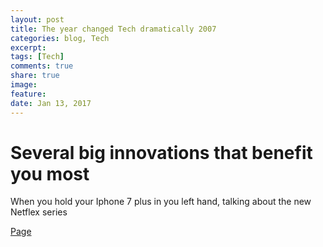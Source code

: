 ```yaml
---
layout: post
title: The year changed Tech dramatically 2007
categories: blog, Tech
excerpt: 
tags: [Tech]
comments: true
share: true
image:
feature:
date: Jan 13, 2017
---
```


# Several big innovations that benefit you most

When you hold your Iphone 7 plus in you left hand, talking about the new Netflex series

[Page](https://www.thestreet.com/story/13951009/1/from-apple-s-iphone-to-netflix-streaming-why-2007-was-the-year-that-changed-everything-in-tech.html?puc=yahoo&cm_ven=YAHOO)